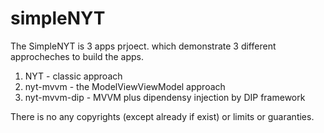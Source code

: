 # simpleNYT

The SimpleNYT is 3 apps prjoect. which demonstrate 3 different approcheches to build the apps.
1. NYT - classic approach
2. nyt-mvvm - the ModelViewViewModel approach
3. nyt-mvvm-dip - MVVM plus dipendensy injection by DIP framework

There is no any copyrights (except already if exist) or limits or guaranties.
